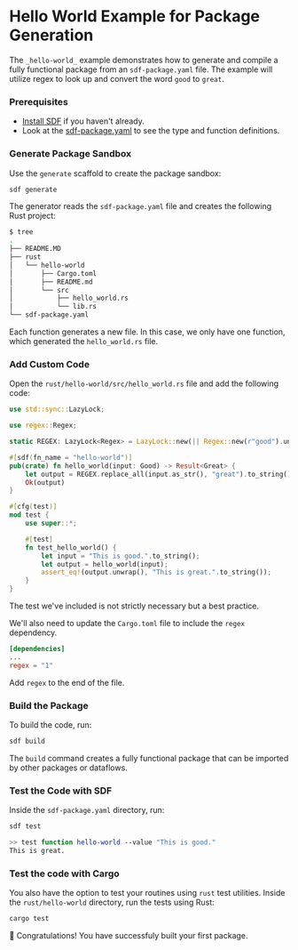 # Hello World Example for Package Generation

The `_hello-world_` example demonstrates how to generate and compile a fully functional package from an `sdf-package.yaml` file. The example will utilize regex to look up and convert the word `good` to `great`.

### Prerequisites

* [Install SDF] if you haven't already.
* Look at the [sdf-package.yaml](./sdf-package.yaml) to see the type and function definitions.


### Generate Package Sandbox

Use the `generate` scaffold to create the package sandbox:

```bash
sdf generate
```

The generator reads the `sdf-package.yaml` file and creates the following Rust project:

```bash
$ tree
.
├── README.MD
├── rust
│   └── hello-world
│       ├── Cargo.toml
│       ├── README.md
│       └── src
│           ├── hello_world.rs
│           └── lib.rs
└── sdf-package.yaml
```

Each function generates a new file. In this case, we only have one function, which generated the `hello_world.rs` file.

### Add Custom Code

Open the `rust/hello-world/src/hello_world.rs` file and add the following code:

```rust
use std::sync::LazyLock;

use regex::Regex;

static REGEX: LazyLock<Regex> = LazyLock::new(|| Regex::new(r"good").unwrap());

#[sdf(fn_name = "hello-world")]
pub(crate) fn hello_world(input: Good) -> Result<Great> {
    let output = REGEX.replace_all(input.as_str(), "great").to_string();
    Ok(output)
}

#[cfg(test)]
mod test {
    use super::*;

    #[test]
    fn test_hello_world() {
        let input = "This is good.".to_string();
        let output = hello_world(input);
        assert_eq!(output.unwrap(), "This is great.".to_string());
    }
}
```

The test we've included is not strictly necessary but a best practice.

We'll also need to update the `Cargo.toml` file to include the `regex` dependency.

```toml
[dependencies]
...
regex = "1"
```

Add `regex` to the end of the file.

### Build the Package

To build the code, run:

```bash
sdf build
```

The `build` command creates a fully functional package that can be imported by other packages or dataflows.

### Test the Code with SDF

Inside the `sdf-package.yaml` directory, run:

```bash
sdf test
```

```bash
>> test function hello-world --value "This is good."
This is great.
```

### Test the code with Cargo

You also have the option to test your routines using `rust` test utilities. Inside the `rust/hello-world` directory, run the tests using Rust:

```bash
cargo test
```

:tada: Congratulations! You have successfuly built your first package.


[Install SDF]: /README.MD#prerequisites